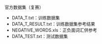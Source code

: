 官方数据集（复赛）
- DATA_T.txt：训练数据集
- DATA_T_RESULT.txt：训练数据集参考结果
- NEGATIVE_WORDS.xls：正负面词汇供参考
- DATA_TEST.txt：测试数据集

